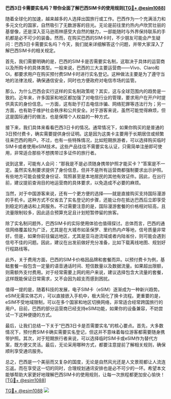 **巴西3日卡需要实名吗？带你全面了解巴西SIM卡的使用规则[[TG💪+ @esim1088](https://t.me/s/esim1088)]**

随着全球化的加速，越来越多的人选择出国旅行或工作。巴西作为一个充满活力和多元文化的国家，自然吸引了无数游客的目光。无论是前往里约热内卢欣赏壮丽的基督像，还是深入亚马逊雨林感受大自然的魅力，一部能随时与外界保持联系的手机都是必不可少的装备。然而，在购买巴西的SIM卡时，不少朋友可能会产生疑问：巴西3日卡需要实名吗？今天，我们就来详细解答这个问题，并带大家深入了解巴西SIM卡的相关规定。

首先，我们需要明确的是，巴西的SIM卡是否需要实名制，这取决于具体的运营商以及所购卡的具体类型。一般来说，巴西的三大主要运营商——Vivo、Claro和Oi，都要求用户在购买预付费SIM卡时进行实名登记。这种做法主要是为了遵守当地的法律法规，确保通信安全，同时也方便政府对电信市场的监管。

那么，为什么巴西会实行这样的实名制政策呢？其实，这与全球范围内的趋势是一致的。近年来，许多国家和地区都加强了对电信行业的管理，要求用户在开户时提供真实的身份信息。一方面，这有助于打击电信诈骗、网络犯罪等违法行为；另一方面，也有助于维护社会秩序和公共安全。对于游客来说，虽然可能觉得麻烦，但这是国际通行的做法，也是保障个人权益的一种方式。

接下来，我们具体来看看巴西3日卡的情况。通常情况下，如果你购买的是普通的3日预付费卡，确实需要提供身份证明。这是因为这类卡主要用于长期居住或频繁往来巴西的用户。不过，也有一些特殊情况，比如短期旅游者，可以选择购买临时SIM卡或者使用eSIM技术。这些产品往往不需要实名认证，只需简单注册即可使用，非常适合那些不想携带过多证件的旅行者。

说到这里，可能有人会问：“那我是不是必须随身携带护照才能买卡？”答案是不一定。虽然实名制要求提供了身份信息，但并不是所有运营商都强制要求出示护照。有些地方可能会接受身份证、驾照甚至是本地居民的其他有效证件。因此，在出行前，建议提前查询目的地运营商的具体要求，以免造成不必要的麻烦。

当然，对于中国游客来说，还有一个更方便的选择——就是直接购买支持国际漫游的手机卡。这种方式不仅省去了实名登记的步骤，还能让你在抵达巴西后立即享受到稳定的通话和上网服务。不过需要注意的是，国际漫游套餐的价格相对较高，且流量限制较多，因此适合预算充足且计划短暂停留的旅客。

除了实名制问题外，巴西SIM卡的实际使用体验也值得探讨。总体而言，巴西的通信网络覆盖较为广泛，尤其是在大城市如圣保罗、里约热内卢等地，信号质量非常好。但是，如果你前往偏远地区，尤其是亚马逊流域或者内陆省份，则可能会遇到信号不佳的问题。因此，建议在出发前做好充分准备，比如下载离线地图、规划好行程路线等。

此外，关于费用方面，巴西的SIM卡价格因品牌和套餐而异。以预付费卡为例，基础套餐一般包含一定量的语音通话时间、短信数量以及数据流量。如果超出限额，则需额外支付费用。对于经常需要上网的用户来说，建议选择包含大流量的套餐，这样既能保证日常需求，又不会因为超支而感到困扰。

值得一提的是，随着科技的发展，电子SIM卡（eSIM）逐渐成为一种新兴趋势。eSIM无需实体芯片，可以直接嵌入手机中，极大简化了换卡流程。更重要的是，eSIM不受地域限制，可以在多个国家和地区切换网络，非常适合经常跨国旅行的用户。目前，巴西的部分运营商已经支持eSIM功能，如果你的设备兼容，不妨尝试一下这种便捷的方式。

最后，让我们总结一下关于“巴西3日卡是否需要实名”的核心要点。首先，大多数情况下，预付费SIM卡确实需要实名登记，但这并不意味着每位游客都需要随身携带护照。其次，对于短期旅行者来说，可以选择临时SIM卡或eSIM作为替代方案，既方便又灵活。最后，无论采用哪种方式，都要注意提前了解相关规则，确保顺利享受通讯服务。

总之，巴西是一个美丽而又复杂的国度，无论是自然风光还是人文景观都让人流连忘返。而在享受这一切的同时，合理规划通讯安排也是必不可少的一环。希望本文能够帮助大家更好地理解巴西SIM卡的使用规则，让每一次旅程都更加安心愉快！[[TG💪+ @esim1088](https://t.me/s/esim1088)]

[TG💪+ @esim1088](https://t.me/s/esim1088) ![](https://i.postimg.cc/4NQfJmqS/Snipaste-2025-05-13-00-14-12.png)